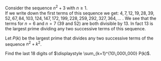 Consider the sequence  $n^2+3$ with $n \ge 1$.  
If we write down the first terms of this sequence we get:
$4, 7, 12, 19, 28, 39, 52, 67, 84, 103, 124, 147, 172, 199, 228, 259, 292, 327, 364, \dots$ .
We see that the terms for $n=6$ and $n=7$ ($39$ and $52$) are both divisible by $13$.
In fact $13$ is the largest prime dividing any two successive terms of this sequence.


Let $P(k)$ be the largest prime  that divides any two successive terms of the sequence $n^2+k^2$.


Find the last $18$ digits of $\displaystyle \sum_{k=1}^{10\,000\,000} P(k)$.